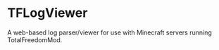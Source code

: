 TFLogViewer
===========

A web-based log parser/viewer for use with Minecraft servers running TotalFreedomMod.
